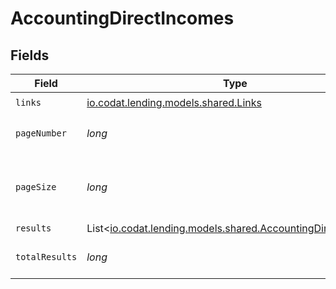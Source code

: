 # AccountingDirectIncomes


## Fields

| Field                                                                                                        | Type                                                                                                         | Required                                                                                                     | Description                                                                                                  |
| ------------------------------------------------------------------------------------------------------------ | ------------------------------------------------------------------------------------------------------------ | ------------------------------------------------------------------------------------------------------------ | ------------------------------------------------------------------------------------------------------------ |
| `links`                                                                                                      | [io.codat.lending.models.shared.Links](../../models/shared/Links.md)                                         | :heavy_check_mark:                                                                                           | N/A                                                                                                          |
| `pageNumber`                                                                                                 | *long*                                                                                                       | :heavy_check_mark:                                                                                           | Current page number.                                                                                         |
| `pageSize`                                                                                                   | *long*                                                                                                       | :heavy_check_mark:                                                                                           | Number of items to return in results array.                                                                  |
| `results`                                                                                                    | List<[io.codat.lending.models.shared.AccountingDirectIncome](../../models/shared/AccountingDirectIncome.md)> | :heavy_minus_sign:                                                                                           | N/A                                                                                                          |
| `totalResults`                                                                                               | *long*                                                                                                       | :heavy_check_mark:                                                                                           | Total number of items.                                                                                       |